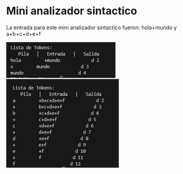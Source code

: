 # Mini analizador sintactico


La entrada para este mini analizador sintactico fueron: hola+mundo y a+b+c+d+e+f


![Ejemplo de la tarea:](https://github.com/NexusAOD/Proyecto-Traductores-de-Lenguaje-II/blob/main/Mini%20analizador%20sintactico/p1.png)
![Ejemplo de la tarea:](https://github.com/NexusAOD/Proyecto-Traductores-de-Lenguaje-II/blob/main/Mini%20analizador%20sintactico/p2.png)

